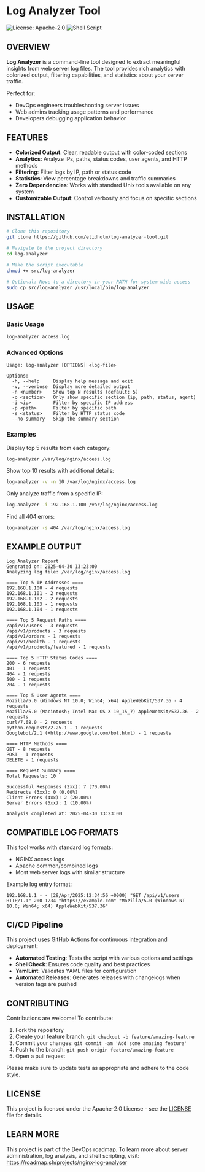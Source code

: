 # Log Analyzer Tool

![License: Apache-2.0](https://img.shields.io/badge/License-Apache%202.0-green.svg)
![Shell Script](https://img.shields.io/badge/Shell_Script-121011?style=flat&logo=gnu-bash&logoColor=white)

## OVERVIEW

**Log Analyzer** is a command-line tool designed to extract meaningful insights from web server log files. The tool provides rich analytics with colorized output, filtering capabilities, and statistics about your server traffic.

Perfect for:
- DevOps engineers troubleshooting server issues
- Web admins tracking usage patterns and performance
- Developers debugging application behavior

## FEATURES

- **Colorized Output**: Clear, readable output with color-coded sections
- **Analytics**: Analyze IPs, paths, status codes, user agents, and HTTP methods
- **Filtering**: Filter logs by IP, path or status code
- **Statistics**: View percentage breakdowns and traffic summaries
- **Zero Dependencies**: Works with standard Unix tools available on any system
- **Customizable Output**: Control verbosity and focus on specific sections

## INSTALLATION

```bash
# Clone this repository
git clone https://github.com/elidholm/log-analyzer-tool.git

# Navigate to the project directory
cd log-analyzer

# Make the script executable
chmod +x src/log-analyzer

# Optional: Move to a directory in your PATH for system-wide access
sudo cp src/log-analyzer /usr/local/bin/log-analyzer
```

## USAGE

### Basic Usage

```bash
log-analyzer access.log
```

### Advanced Options

```
Usage: log-analyzer [OPTIONS] <log-file>

Options:
  -h, --help     Display help message and exit
  -v, --verbose  Display more detailed output
  -n <number>    Show top N results (default: 5)
  -o <section>   Only show specific section (ip, path, status, agent)
  -i <ip>        Filter by specific IP address
  -p <path>      Filter by specific path
  -s <status>    Filter by HTTP status code
  --no-summary   Skip the summary section
```

### Examples

Display top 5 results from each category:
```bash
log-analyzer /var/log/nginx/access.log
```

Show top 10 results with additional details:
```bash
log-analyzer -v -n 10 /var/log/nginx/access.log
```

Only analyze traffic from a specific IP:
```bash
log-analyzer -i 192.168.1.100 /var/log/nginx/access.log
```

Find all 404 errors:
```bash
log-analyzer -s 404 /var/log/nginx/access.log
```
## EXAMPLE OUTPUT

```
Log Analyzer Report
Generated on: 2025-04-30 13:23:00
Analyzing log file: /var/log/nginx/access.log

==== Top 5 IP Addresses ====
192.168.1.100 - 4 requests
192.168.1.101 - 2 requests
192.168.1.102 - 2 requests
192.168.1.103 - 1 requests
192.168.1.104 - 1 requests

==== Top 5 Request Paths ====
/api/v1/users - 3 requests
/api/v1/products - 3 requests
/api/v1/orders - 1 requests
/api/v1/health - 1 requests
/api/v1/products/featured - 1 requests

==== Top 5 HTTP Status Codes ====
200 - 6 requests
401 - 1 requests
404 - 1 requests
500 - 1 requests
204 - 1 requests

==== Top 5 User Agents ====
Mozilla/5.0 (Windows NT 10.0; Win64; x64) AppleWebKit/537.36 - 4 requests
Mozilla/5.0 (Macintosh; Intel Mac OS X 10_15_7) AppleWebKit/537.36 - 2 requests
curl/7.68.0 - 2 requests
python-requests/2.25.1 - 1 requests
Googlebot/2.1 (+http://www.google.com/bot.html) - 1 requests

==== HTTP Methods ====
GET - 8 requests
POST - 1 requests
DELETE - 1 requests

==== Request Summary ====
Total Requests: 10

Successful Responses (2xx): 7 (70.00%)
Redirects (3xx): 0 (0.00%)
Client Errors (4xx): 2 (20.00%)
Server Errors (5xx): 1 (10.00%)

Analysis completed at: 2025-04-30 13:23:00
```

## COMPATIBLE LOG FORMATS

This tool works with standard log formats:

- NGINX access logs
- Apache common/combined logs
- Most web server logs with similar structure

Example log entry format:
```
192.168.1.1 - - [29/Apr/2025:12:34:56 +0000] "GET /api/v1/users HTTP/1.1" 200 1234 "https://example.com" "Mozilla/5.0 (Windows NT 10.0; Win64; x64) AppleWebKit/537.36"
```

## CI/CD Pipeline

This project uses GitHub Actions for continuous integration and deployment:

- **Automated Testing**: Tests the script with various options and settings
- **ShellCheck**: Ensures code quality and best practices
- **YamlLint**: Validates YAML files for configuration
- **Automated Releases**: Generates releases with changelogs when version tags are pushed

## CONTRIBUTING

Contributions are welcome! To contribute:

1. Fork the repository
2. Create your feature branch: `git checkout -b feature/amazing-feature`
3. Commit your changes: `git commit -am 'Add some amazing feature'`
4. Push to the branch: `git push origin feature/amazing-feature`
5. Open a pull request

Please make sure to update tests as appropriate and adhere to the code style.

## LICENSE

This project is licensed under the Apache-2.0 License - see the [LICENSE](LICENSE) file for details.

## LEARN MORE

This project is part of the DevOps roadmap. To learn more about server administration, log analysis, and shell scripting, visit: <https://roadmap.sh/projects/nginx-log-analyser>
